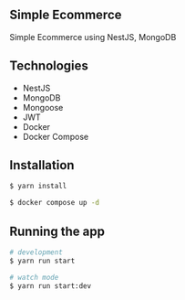 ## Simple Ecommerce
Simple Ecommerce using NestJS, MongoDB

## Technologies
- NestJS
- MongoDB
- Mongoose
- JWT
- Docker
- Docker Compose

## Installation

```bash
$ yarn install

$ docker compose up -d
```

## Running the app

```bash
# development
$ yarn run start

# watch mode
$ yarn run start:dev

```


